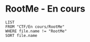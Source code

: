 # RootMe - En cours

```dataview
LIST
FROM "CTF/En cours/RootMe"
WHERE file.name != "RootMe"
SORT file.name
```